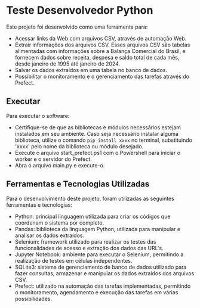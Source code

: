 # Teste Desenvolvedor Python

Este projeto foi desenvolvido como uma ferramenta para:

- Acessar links da Web com arquivos CSV, através de automação Web.
- Extrair informações dos arquivos CSV. Esses arquivos CSV são tabelas alimentadas com informações sobre a Balança Comercial do Brasil, e fornecem dados sobre receita, despesa e saldo total de cada mês, desde janeiro de 1995 até janeiro de 2024.
- Salvar os dados extraídos em uma tabela no banco de dados.
- Possibilitar o monitoramento e o gerenciamento das tarefas através do Prefect.

## Executar 

Para executar o software:

- Certifique-se de que as bibliotecas e módulos necessários estejam instalados em seu ambiente. Caso seja necessário instalar alguma biblioteca, utilize o comando `pip install xxxx` no terminal, substituindo 'xxxx' pelo nome da biblioteca ou módulo desejado.
- Execute o arquivo start_prefect.ps1 com o Powershell para iniciar o worker e o servidor do Prefect.
- Abra o arquivo main.py e execute-o.

## Ferramentas e Tecnologias Utilizadas

Para o desenvolvimento deste projeto, foram utilizadas as seguintes ferramentas e tecnologias:

- Python: principal linguagem utilizada para criar os códigos que coordenam o sistema por completo.
- Pandas: biblioteca da linguagem Python, utilizada para manipular e analisar os dados extraídos.
- Selenium: framework utilizado para realizar os testes das funcionalidades de acesso e extração dos dados das URL's.
- Jupyter Notebook: ambiente para executar o Selenium, permitindo a realização de testes em células independentes.
- SQLite3: sistema de gerenciamento de banco de dados utilizado para fazer consultas, armazenar e manipular os dados extraídos dos arquivos CSV.
- Prefect: utilizado na automação das tarefas implementadas, permitindo o monitoramento, agendamento e execução das tarefas em várias possibilidades.
